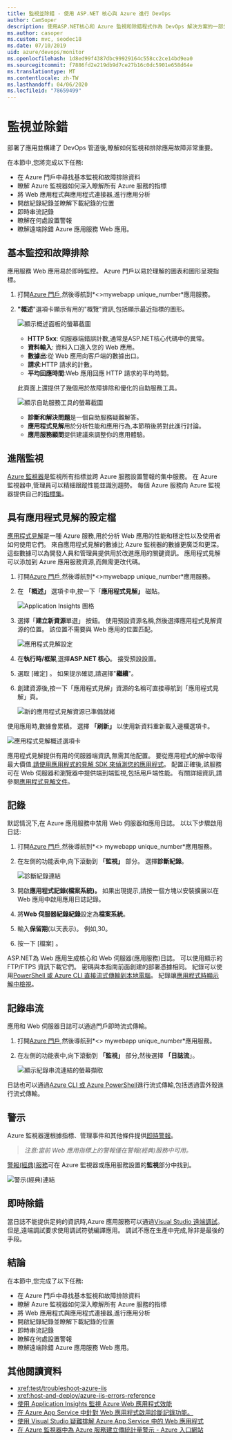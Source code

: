 ```yaml
---
title: 監視並除錯 - 使用 ASP.NET 核心與 Azure 進行 DevOps
author: CamSoper
description: 使用ASP.NET核心和 Azure 監視和除錯程式作為 DevOps 解決方案的一部分
ms.author: casoper
ms.custom: mvc, seodec18
ms.date: 07/10/2019
uid: azure/devops/monitor
ms.openlocfilehash: 1d8ed99f4387dbc99929164c558cc2ce14bd9ea0
ms.sourcegitcommit: f7886fd2e219db9d7ce27b16c0dc5901e658d64e
ms.translationtype: MT
ms.contentlocale: zh-TW
ms.lasthandoff: 04/06/2020
ms.locfileid: "78659499"
---
```

# <a name="monitor-and-debug"></a>監視並除錯

部署了應用並構建了 DevOps 管道後,瞭解如何監視和排除應用故障非常重要。

在本節中,您將完成以下任務:

* 在 Azure 門戶中尋找基本監視和故障排除資料
* 瞭解 Azure 監視器如何深入瞭解所有 Azure 服務的指標
* 將 Web 應用程式與應用程式連接器,進行應用分析
* 開啟紀錄紀錄並瞭解下載紀錄的位置
* 即時串流記錄
* 瞭解在何處設置警報
* 瞭解遠端除錯 Azure 應用服務 Web 應用。

## <a name="basic-monitoring-and-troubleshooting"></a>基本監控和故障排除

應用服務 Web 應用易於即時監控。 Azure 門戶以易於理解的圖表和圖形呈現指標。

1. 打開[Azure 門戶](https://portal.azure.com),然後導航到*\<\>mywebapp unique_number*應用服務。

1. **"概述**"選項卡顯示有用的"概覽"資訊,包括顯示最近指標的圖形。

    ![顯示概述面板的螢幕截圖](./media/monitoring/overview.png)

    * **HTTP 5xx**: 伺服器端錯誤計數,通常是ASP.NET核心代碼中的異常。
    * **資料輸入**: 資料入口進入您的 Web 應用。
    * **數據出**:從 Web 應用向客戶端的數據出口。
    * **請求**:HTTP 請求的計數。
    * **平均回應時間**:Web 應用回應 HTTP 請求的平均時間。

    此頁面上還提供了幾個用於故障排除和優化的自助服務工具。

    ![顯示自助服務工具的螢幕截圖](./media/monitoring/wizards.png)

    * **診斷和解決問題**是一個自助服務疑難解答。
    * **應用程式見解**用於分析性能和應用行為,本節稍後將對此進行討論。
    * **應用服務顧問**提供建議來調整你的應用體驗。

## <a name="advanced-monitoring"></a>進階監視

[Azure 監視器](/azure/monitoring-and-diagnostics/)是監視所有指標並跨 Azure 服務設置警報的集中服務。 在 Azure 監視器中,管理員可以精細跟蹤性能並識別趨勢。 每個 Azure 服務向 Azure 監視器提供自己的[指標集](/azure/monitoring-and-diagnostics/monitoring-supported-metrics#microsoftwebsites-excluding-functions)。

## <a name="profile-with-application-insights"></a>具有應用程式見解的設定檔

[應用程式見解](/azure/application-insights/app-insights-overview)是一種 Azure 服務,用於分析 Web 應用的性能和穩定性以及使用者如何使用它們。 來自應用程式見解的數據比 Azure 監視器的數據更廣泛和更深。 這些數據可以為開發人員和管理員提供用於改進應用的關鍵資訊。 應用程式見解可以添加到 Azure 應用服務資源,而無需更改代碼。

1. 打開[Azure 門戶](https://portal.azure.com),然後導航到*\<\>mywebapp unique_number*應用服務。
1. 在 **「概述」** 選項卡中,按一下「**應用程式見解」** 磁貼。

    ![Application Insights 圖格](./media/monitoring/app-insights.png)

1. 選擇「**建立新資源**單選」 按鈕。 使用預設資源名稱,然後選擇應用程式見解資源的位置。 該位置不需要與 Web 應用的位置匹配。

    ![應用程式見解設定](./media/monitoring/new-app-insights.png)

1. 在**執行時/框架**,選擇**ASP.NET 核心**。 接受預設設置。
1. 選取 [確定]  。 如果提示確認,請選擇"**繼續**"。
1. 創建資源後,按一下「應用程式見解」資源的名稱可直接導航到「應用程式見解」頁。

    ![新的應用程式見解資源已準備就緒](./media/monitoring/new-app-insights-done.png)

使用應用時,數據會累積。 選擇 **「刷新」** 以使用新資料重新載入邊欄選項卡。

![應用程式見解概述選項卡](./media/monitoring/app-insights-overview.png)

應用程式見解提供有用的伺服器端資訊,無需其他配置。 要從應用程式的解中取得最大價值,[請使用應用程式的見解 SDK 來偵測您的應用程式](/azure/application-insights/app-insights-asp-net-core)。 配置正確後,該服務可在 Web 伺服器和瀏覽器中提供端到端監視,包括用戶端性能。 有關詳細資訊,請參閱[應用程式見解文件](/azure/application-insights/app-insights-overview)。

## <a name="logging"></a>記錄

默認情況下,在 Azure 應用服務中禁用 Web 伺服器和應用日誌。 以以下步驟啟用日誌:

1. 打開[Azure 門戶](https://portal.azure.com),然後導航到*\<\> mywebapp unique_number*應用服務。
1. 在左側的功能表中,向下滾動到 **「監視」** 部分。 選擇**診斷紀錄**。

    ![診斷紀錄連結](./media/monitoring/logging.png)

1. 開啟**應用程式記錄(檔案系統)。** 如果出現提示,請按一個方塊以安裝擴展以在 Web 應用中啟用應用日誌記錄。
1. 將**Web 伺服器紀錄紀錄**設定為**檔案系統**。
1. 輸入**保留期**(以天表示)。 例如,30。
1. 按一下 [檔案]  。

ASP.NET為 Web 應用生成核心和 Web 伺服器(應用服務)日誌。 可以使用顯示的 FTP/FTPS 資訊下載它們。 密碼與本指南前面創建的部署憑據相同。 紀錄可以使用[PowerShell 或 Azure CLI 直接流式傳輸到本地電腦](/azure/app-service/web-sites-enable-diagnostic-log#download)。 紀錄讓[應用程式時顯示解中檢視](/azure/app-service/web-sites-enable-diagnostic-log#how-to-view-logs-in-application-insights)。

## <a name="log-streaming"></a>記錄串流

應用和 Web 伺服器日誌可以通過門戶即時流式傳輸。

1. 打開[Azure 門戶](https://portal.azure.com),然後導航到*\<\> mywebapp unique_number*應用服務。
1. 在左側的功能表中,向下滾動到 **「監視」** 部分,然後選擇 **「日誌流**」。

    ![顯示紀錄串流連結的螢幕擷取](./media/monitoring/log-stream.png)

日誌也可以通過[Azure CLI 或 Azure PowerShell](/azure/app-service/web-sites-enable-diagnostic-log#streamlogs)進行流式傳輸,包括透過雲外殼進行流式傳輸。

## <a name="alerts"></a>警示

Azure 監視器還根據指標、管理事件和其他條件提供[即時警報](/azure/monitoring-and-diagnostics/insights-alerts-portal)。

> *注意:當前 Web 應用指標上的警報僅在警報(經典)服務中可用。*

[警報(經典)服務](/azure/monitoring-and-diagnostics/monitor-quick-resource-metric-alert-portal)可在 Azure 監視器或應用服務設置的**監視**部分中找到。

![警示(經典)連結](./media/monitoring/alerts.png)

## <a name="live-debugging"></a>即時除錯

當日誌不能提供足夠的資訊時,Azure 應用服務可以通過[Visual Studio 遠端調試](/azure/app-service/web-sites-dotnet-troubleshoot-visual-studio#remotedebug)。 但是,遠端調試要求使用調試符號編譯應用。 調試不應在生產中完成,除非是最後的手段。

## <a name="conclusion"></a>結論

在本節中,您完成了以下任務:

* 在 Azure 門戶中尋找基本監視和故障排除資料
* 瞭解 Azure 監視器如何深入瞭解所有 Azure 服務的指標
* 將 Web 應用程式與應用程式連接器,進行應用分析
* 開啟紀錄紀錄並瞭解下載紀錄的位置
* 即時串流記錄
* 瞭解在何處設置警報
* 瞭解遠端除錯 Azure 應用服務 Web 應用。

## <a name="additional-reading"></a>其他閱讀資料

* <xref:test/troubleshoot-azure-iis>
* <xref:host-and-deploy/azure-iis-errors-reference>
* [使用 Application Insights 監視 Azure Web 應用程式效能](/azure/application-insights/app-insights-azure-web-apps)
* [在 Azure App Service 中針對 Web 應用程式啟用診斷記錄功能。](/azure/app-service/web-sites-enable-diagnostic-log)
* [使用 Visual Studio 疑難排解 Azure App Service 中的 Web 應用程式](/azure/app-service/web-sites-dotnet-troubleshoot-visual-studio)
* [在 Azure 監視器中為 Azure 服務建立傳統計量警示 - Azure 入口網站](/azure/monitoring-and-diagnostics/insights-alerts-portal)
